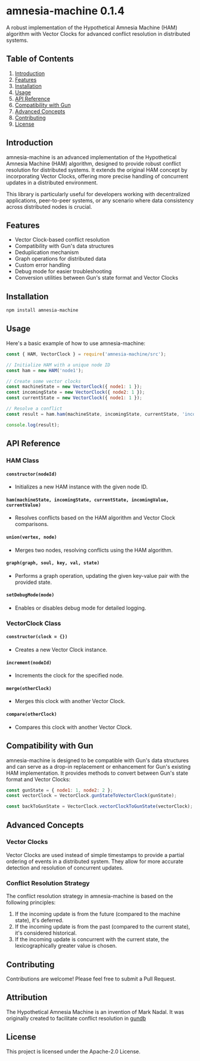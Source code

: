 # amnesia-machine 0.1.4

A robust implementation of the Hypothetical Amnesia Machine (HAM) algorithm with Vector Clocks for advanced conflict resolution in distributed systems.

## Table of Contents

1. [Introduction](#introduction)
2. [Features](#features)
3. [Installation](#installation)
4. [Usage](#usage)
5. [API Reference](#api-reference)
6. [Compatibility with Gun](#compatibility-with-gun)
7. [Advanced Concepts](#advanced-concepts)
8. [Contributing](#contributing)
9. [License](#license)

## Introduction

amnesia-machine is an advanced implementation of the Hypothetical Amnesia Machine (HAM) algorithm, designed to provide robust conflict resolution for distributed systems. It extends the original HAM concept by incorporating Vector Clocks, offering more precise handling of concurrent updates in a distributed environment.

This library is particularly useful for developers working with decentralized applications, peer-to-peer systems, or any scenario where data consistency across distributed nodes is crucial.

## Features

- Vector Clock-based conflict resolution
- Compatibility with Gun's data structures
- Deduplication mechanism
- Graph operations for distributed data
- Custom error handling
- Debug mode for easier troubleshooting
- Conversion utilities between Gun's state format and Vector Clocks

## Installation

```bash
npm install amnesia-machine
```

## Usage

Here's a basic example of how to use amnesia-machine:

```javascript
const { HAM, VectorClock } = require('amnesia-machine/src');

// Initialize HAM with a unique node ID
const ham = new HAM('node1');

// Create some vector clocks
const machineState = new VectorClock({ node1: 1 });
const incomingState = new VectorClock({ node2: 1 });
const currentState = new VectorClock({ node1: 1 });

// Resolve a conflict
const result = ham.ham(machineState, incomingState, currentState, 'incoming value', 'current value');

console.log(result);
```

## API Reference

### HAM Class

#### `constructor(nodeId)`
- Initializes a new HAM instance with the given node ID.

#### `ham(machineState, incomingState, currentState, incomingValue, currentValue)`
- Resolves conflicts based on the HAM algorithm and Vector Clock comparisons.

#### `union(vertex, node)`
- Merges two nodes, resolving conflicts using the HAM algorithm.

#### `graph(graph, soul, key, val, state)`
- Performs a graph operation, updating the given key-value pair with the provided state.

#### `setDebugMode(mode)`
- Enables or disables debug mode for detailed logging.

### VectorClock Class

#### `constructor(clock = {})`
- Creates a new Vector Clock instance.

#### `increment(nodeId)`
- Increments the clock for the specified node.

#### `merge(otherClock)`
- Merges this clock with another Vector Clock.

#### `compare(otherClock)`
- Compares this clock with another Vector Clock.

## Compatibility with Gun

amnesia-machine is designed to be compatible with Gun's data structures and can serve as a drop-in replacement or enhancement for Gun's existing HAM implementation. It provides methods to convert between Gun's state format and Vector Clocks:

```javascript
const gunState = { node1: 1, node2: 2 };
const vectorClock = VectorClock.gunStateToVectorClock(gunState);

const backToGunState = VectorClock.vectorClockToGunState(vectorClock);
```

## Advanced Concepts

### Vector Clocks

Vector Clocks are used instead of simple timestamps to provide a partial ordering of events in a distributed system. They allow for more accurate detection and resolution of concurrent updates.

### Conflict Resolution Strategy

The conflict resolution strategy in amnesia-machine is based on the following principles:

1. If the incoming update is from the future (compared to the machine state), it's deferred.
2. If the incoming update is from the past (compared to the current state), it's considered historical.
3. If the incoming update is concurrent with the current state, the lexicographically greater value is chosen.

## Contributing

Contributions are welcome! Please feel free to submit a Pull Request.

## Attribution

The Hypothetical Amnesia Machine is an invention of Mark Nadal. It was originally created to facilitate conflict resolution in [gundb](https://github.com/amark/gun)

## License

This project is licensed under the Apache-2.0 License.
